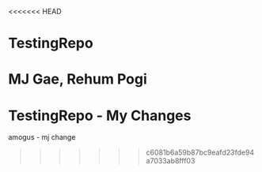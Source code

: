 <<<<<<< HEAD
# TestingRepo
 
MJ Gae, Rehum Pogi
=======
# TestingRepo - My Changes
amogus - mj change
>>>>>>> c6081b6a59b87bc9eafd23fde94a7033ab8fff03
